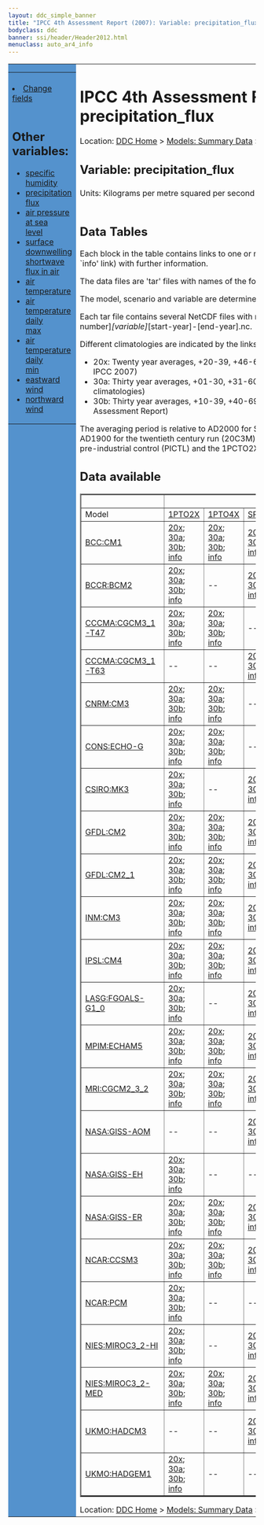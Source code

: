 ```yaml
---
layout: ddc_simple_banner
title: "IPCC 4th Assessment Report (2007): Variable: precipitation_flux"
bodyclass: ddc
banner: ssi/header/Header2012.html
menuclass: auto_ar4_info
---
```



<table width="100%" border="0" cellspacing="0" cellpadding="0" style="border-collapse: collapse;">
<tr style="margin:0;padding:0;border:0;">
<td style="margin:0;padding:0;border:0;height:1pt;width:150pt;background:#5492CD;" valign="top" >

<div id="lh-col2" class="auto_ar4_info">
<table class="menumain" bgcolor="#5492CD" cellspacing="0" width="100%" border="0">
<tr><td>

<br/>
<li><a href="var-precipitation_flux-change.html">Change fields</a></li><br/>

<h2> Other variables:</h2>
<ul>
<li><a href="var-specific_humidity.html">specific humidity</a></li>
<li><a href="var-precipitation_flux.html">precipitation flux</a></li>
<li><a href="var-air_pressure_at_sea_level.html">air pressure at sea<br/> level</a></li>
<li><a href="var-surface_downwelling_shortwave_flux_in_air.html">surface downwelling<br/> shortwave flux in air</a></li>
<li><a href="var-air_temperature.html">air temperature</a></li>
<li><a href="var-air_temperature_daily_max.html">air temperature daily<br/> max</a></li>
<li><a href="var-air_temperature_daily_min.html">air temperature daily<br/> min</a></li>
<li><a href="var-eastward_wind.html">eastward wind</a></li>
<li><a href="var-northward_wind.html">northward wind</a></li>
</ul>

</td></tr> 
<!--#include virtual="/ssi12/logos/badc.html" -->
</table>
</div>
</td>
<td><h1>IPCC 4th Assessment Report (2007): Variable: precipitation_flux</h1>

<!-- Breadcrumb1 -->
<div id="breadcrumb1" align="left">
Location: <a href="/index.html">DDC Home</a> > <a href="/sim/gcm_clim/">Models: Summary Data</a>
> <a href="/sim/gcm_clim/SRES_AR4/index.html">AR4 (2007): SRES scenarios</a>
</div>
<!-- End of Breadcrumb1 --><h2>Variable: precipitation_flux</h2>
Units: Kilograms per metre squared per second [kg m<sup>-2</sup> s<sup>-1</sup>]<br/>

<br/>
<h2> Data Tables</h2>

Each block in the table contains links to one or more data files and
to one information page (the `info' link) with further information.
<p/>

The data files are 'tar' files with names of the form
[model]_[scenario]_[variable]_[climatology].tar.
<p/>

The model, scenario and variable are determined by the position in
the table.
<p/>

Each tar file contains several NetCDF files with names of the form:
[model]_[scenario]_[ensemble number]_[variable]_[start-year]-[end-year].nc.
<p/>

Different climatologies are indicated by the links within each table entry.
<ul>
<li>20x: Twenty year averages, +20-39, +46-65, +80-99, +180-199 (as used in Chapt. 10 of IPCC 2007)</li>
<li>30a: Thirty year averages, +01-30, +31-60, +61-90 (as used in the observational climatologies)</li>
<li>30b: Thirty year averages, +10-39, +40-69, +70-99 (for compatibility with the 3rd Assessment Report)</li>
</ul>
The averaging period is relative to AD2000 for SRES scenarios A1B, A2 and B1,
relative to AD1900 for the twentieth century run (20C3M) and relative to the
start of the experiment for the pre-industrial control (PICTL) and the
1PCTO2X and 1PCTO4X runs.
<p/>

<h2>Data available</h2>

<table class="data-table"  border="2">
<tr><td></td>
<td colspan="8" align="center">Scenario</td>
</tr>
<tr><td>Model</td>
      <td><a href="scenario-1PTO2X.html">1PTO2X</a></td>
      <td><a href="scenario-1PTO4X.html">1PTO4X</a></td>
      <td><a href="scenario-SRB1.html">SRB1</a></td>
      <td><a href="scenario-20C3M.html">20C3M</a></td>
      <td><a href="scenario-COMMIT.html">COMMIT</a></td>
      <td><a href="scenario-PICTL.html">PICTL</a></td>
      <td><a href="scenario-SRA1B.html">SRA1B</a></td>
      <td><a href="scenario-SRA2.html">SRA2</a></td>
</tr>
<tr><td class="data-table-col1"><a href="model-BCC-CM1.html">BCC:CM1</a></td>
      <td class="data-table-item">
      <a href="/cgi-bin/downl/ar4_nc/pr/BCCM1_1PTO2X_pr_oc20x.tar">20x</a>;
      <a href="/cgi-bin/downl/ar4_nc/pr/BCCM1_1PTO2X_pr_oc30a.tar">30a</a>;
      <a href="/cgi-bin/downl/ar4_nc/pr/BCCM1_1PTO2X_pr_oc30b.tar">30b</a>;
      <a href="/ar4/info/BCC-CM1_1PTO2X_pr.html">info</a></td>
      <td class="data-table-item">
      <a href="/cgi-bin/downl/ar4_nc/pr/BCCM1_1PTO4X_pr_oc20x.tar">20x</a>;
      <a href="/cgi-bin/downl/ar4_nc/pr/BCCM1_1PTO4X_pr_oc30a.tar">30a</a>;
      <a href="/cgi-bin/downl/ar4_nc/pr/BCCM1_1PTO4X_pr_oc30b.tar">30b</a>;
      <a href="/ar4/info/BCC-CM1_1PTO4X_pr.html">info</a></td>
      <td class="data-table-item">
      <a href="/cgi-bin/downl/ar4_nc/pr/BCCM1_SRB1_pr_c20x.tar">20x</a>;
      <a href="/cgi-bin/downl/ar4_nc/pr/BCCM1_SRB1_pr_c30b.tar">30b</a>;
      <a href="/ar4/info/BCC-CM1_SRB1_pr.html">info</a></td>
      <td class="data-table-empty">--</td>
      <td class="data-table-empty">--</td>
      <td class="data-table-empty">--</td>
      <td class="data-table-empty">--</td>
      <td class="data-table-empty">--</td>
</tr>
<tr><td class="data-table-col1"><a href="model-BCCR-BCM2.html">BCCR:BCM2</a></td>
      <td class="data-table-item">
      <a href="/cgi-bin/downl/ar4_nc/pr/BCM2_1PTO2X_pr_oc20x.tar">20x</a>;
      <a href="/cgi-bin/downl/ar4_nc/pr/BCM2_1PTO2X_pr_oc30a.tar">30a</a>;
      <a href="/cgi-bin/downl/ar4_nc/pr/BCM2_1PTO2X_pr_oc30b.tar">30b</a>;
      <a href="/ar4/info/BCCR-BCM2_1PTO2X_pr.html">info</a></td>
      <td class="data-table-empty">--</td>
      <td class="data-table-item">
      <a href="/cgi-bin/downl/ar4_nc/pr/BCM2_SRB1_pr_c20x.tar">20x</a>;
      <a href="/cgi-bin/downl/ar4_nc/pr/BCM2_SRB1_pr_c30b.tar">30b</a>;
      <a href="/ar4/info/BCCR-BCM2_SRB1_pr.html">info</a></td>
      <td class="data-table-item">
      <a href="/cgi-bin/downl/ar4_nc/pr/BCM2_20C3M_pr_c30a.tar">30a</a>;
      <a href="/ar4/info/BCCR-BCM2_20C3M_pr.html">info</a></td>
      <td class="data-table-item">
      <a href="/cgi-bin/downl/ar4_nc/pr/BCM2_COMMIT_pr_c20x.tar">20x</a>;
      <a href="/cgi-bin/downl/ar4_nc/pr/BCM2_COMMIT_pr_c30b.tar">30b</a>;
      <a href="/ar4/info/BCCR-BCM2_COMMIT_pr.html">info</a></td>
      <td class="data-table-item">
      <a href="/cgi-bin/downl/ar4_nc/pr/BCM2_PICTL_pr_oc20x.tar">20x</a>;
      <a href="/cgi-bin/downl/ar4_nc/pr/BCM2_PICTL_pr_oc30a.tar">30a</a>;
      <a href="/cgi-bin/downl/ar4_nc/pr/BCM2_PICTL_pr_oc30b.tar">30b</a>;
      <a href="/ar4/info/BCCR-BCM2_PICTL_pr.html">info</a></td>
      <td class="data-table-item">
      <a href="/cgi-bin/downl/ar4_nc/pr/BCM2_SRA1B_pr_c20x.tar">20x</a>;
      <a href="/cgi-bin/downl/ar4_nc/pr/BCM2_SRA1B_pr_c30b.tar">30b</a>;
      <a href="/ar4/info/BCCR-BCM2_SRA1B_pr.html">info</a></td>
      <td class="data-table-empty">--</td>
</tr>
<tr><td class="data-table-col1"><a href="model-CCCMA-CGCM3_1-T47.html">CCCMA:CGCM3_1-T47</a></td>
      <td class="data-table-item">
      <a href="/cgi-bin/downl/ar4_nc/pr/CGMR_1PTO2X_pr_oc20x.tar">20x</a>;
      <a href="/cgi-bin/downl/ar4_nc/pr/CGMR_1PTO2X_pr_oc30a.tar">30a</a>;
      <a href="/cgi-bin/downl/ar4_nc/pr/CGMR_1PTO2X_pr_oc30b.tar">30b</a>;
      <a href="/ar4/info/CCCMA-CGCM3_1-T47_1PTO2X_pr.html">info</a></td>
      <td class="data-table-item">
      <a href="/cgi-bin/downl/ar4_nc/pr/CGMR_1PTO4X_pr_oc20x.tar">20x</a>;
      <a href="/cgi-bin/downl/ar4_nc/pr/CGMR_1PTO4X_pr_oc30a.tar">30a</a>;
      <a href="/cgi-bin/downl/ar4_nc/pr/CGMR_1PTO4X_pr_oc30b.tar">30b</a>;
      <a href="/ar4/info/CCCMA-CGCM3_1-T47_1PTO4X_pr.html">info</a></td>
      <td class="data-table-empty">--</td>
      <td class="data-table-item">
      <a href="/cgi-bin/downl/ar4_nc/pr/CGMR_20C3M_pr_c30a.tar">30a</a>;
      <a href="/ar4/info/CCCMA-CGCM3_1-T47_20C3M_pr.html">info</a></td>
      <td class="data-table-empty">--</td>
      <td class="data-table-item">
      <a href="/cgi-bin/downl/ar4_nc/pr/CGMR_PICTL_pr_oc20x.tar">20x</a>;
      <a href="/cgi-bin/downl/ar4_nc/pr/CGMR_PICTL_pr_oc30a.tar">30a</a>;
      <a href="/cgi-bin/downl/ar4_nc/pr/CGMR_PICTL_pr_oc30b.tar">30b</a>;
      <a href="/ar4/info/CCCMA-CGCM3_1-T47_PICTL_pr.html">info</a></td>
      <td class="data-table-item">
      <a href="/cgi-bin/downl/ar4_nc/pr/CGMR_SRA1B_pr_c20x.tar">20x</a>;
      <a href="/cgi-bin/downl/ar4_nc/pr/CGMR_SRA1B_pr_c30b.tar">30b</a>;
      <a href="/ar4/info/CCCMA-CGCM3_1-T47_SRA1B_pr.html">info</a></td>
      <td class="data-table-empty">--</td>
</tr>
<tr><td class="data-table-col1"><a href="model-CCCMA-CGCM3_1-T63.html">CCCMA:CGCM3_1-T63</a></td>
      <td class="data-table-empty">--</td>
      <td class="data-table-empty">--</td>
      <td class="data-table-item">
      <a href="/cgi-bin/downl/ar4_nc/pr/CGHR_SRB1_pr_c20x.tar">20x</a>;
      <a href="/cgi-bin/downl/ar4_nc/pr/CGHR_SRB1_pr_c30b.tar">30b</a>;
      <a href="/ar4/info/CCCMA-CGCM3_1-T63_SRB1_pr.html">info</a></td>
      <td class="data-table-item">
      <a href="/cgi-bin/downl/ar4_nc/pr/CGHR_20C3M_pr_c30a.tar">30a</a>;
      <a href="/ar4/info/CCCMA-CGCM3_1-T63_20C3M_pr.html">info</a></td>
      <td class="data-table-empty">--</td>
      <td class="data-table-empty">--</td>
      <td class="data-table-item">
      <a href="/cgi-bin/downl/ar4_nc/pr/CGHR_SRA1B_pr_c20x.tar">20x</a>;
      <a href="/cgi-bin/downl/ar4_nc/pr/CGHR_SRA1B_pr_c30b.tar">30b</a>;
      <a href="/ar4/info/CCCMA-CGCM3_1-T63_SRA1B_pr.html">info</a></td>
      <td class="data-table-empty">--</td>
</tr>
<tr><td class="data-table-col1"><a href="model-CNRM-CM3.html">CNRM:CM3</a></td>
      <td class="data-table-item">
      <a href="/cgi-bin/downl/ar4_nc/pr/CNCM3_1PTO2X_pr_oc20x.tar">20x</a>;
      <a href="/cgi-bin/downl/ar4_nc/pr/CNCM3_1PTO2X_pr_oc30a.tar">30a</a>;
      <a href="/cgi-bin/downl/ar4_nc/pr/CNCM3_1PTO2X_pr_oc30b.tar">30b</a>;
      <a href="/ar4/info/CNRM-CM3_1PTO2X_pr.html">info</a></td>
      <td class="data-table-item">
      <a href="/cgi-bin/downl/ar4_nc/pr/CNCM3_1PTO4X_pr_oc20x.tar">20x</a>;
      <a href="/cgi-bin/downl/ar4_nc/pr/CNCM3_1PTO4X_pr_oc30a.tar">30a</a>;
      <a href="/cgi-bin/downl/ar4_nc/pr/CNCM3_1PTO4X_pr_oc30b.tar">30b</a>;
      <a href="/ar4/info/CNRM-CM3_1PTO4X_pr.html">info</a></td>
      <td class="data-table-empty">--</td>
      <td class="data-table-item">
      <a href="/cgi-bin/downl/ar4_nc/pr/CNCM3_20C3M_pr_c30a.tar">30a</a>;
      <a href="/ar4/info/CNRM-CM3_20C3M_pr.html">info</a></td>
      <td class="data-table-item">
      <a href="/cgi-bin/downl/ar4_nc/pr/CNCM3_COMMIT_pr_c20x.tar">20x</a>;
      <a href="/cgi-bin/downl/ar4_nc/pr/CNCM3_COMMIT_pr_c30b.tar">30b</a>;
      <a href="/ar4/info/CNRM-CM3_COMMIT_pr.html">info</a></td>
      <td class="data-table-item">
      <a href="/cgi-bin/downl/ar4_nc/pr/CNCM3_PICTL_pr_oc20x.tar">20x</a>;
      <a href="/cgi-bin/downl/ar4_nc/pr/CNCM3_PICTL_pr_oc30a.tar">30a</a>;
      <a href="/cgi-bin/downl/ar4_nc/pr/CNCM3_PICTL_pr_oc30b.tar">30b</a>;
      <a href="/ar4/info/CNRM-CM3_PICTL_pr.html">info</a></td>
      <td class="data-table-item">
      <a href="/cgi-bin/downl/ar4_nc/pr/CNCM3_SRA1B_pr_c20x.tar">20x</a>;
      <a href="/cgi-bin/downl/ar4_nc/pr/CNCM3_SRA1B_pr_c30b.tar">30b</a>;
      <a href="/ar4/info/CNRM-CM3_SRA1B_pr.html">info</a></td>
      <td class="data-table-item">
      <a href="/cgi-bin/downl/ar4_nc/pr/CNCM3_SRA2_pr_c20x.tar">20x</a>;
      <a href="/cgi-bin/downl/ar4_nc/pr/CNCM3_SRA2_pr_c30b.tar">30b</a>;
      <a href="/ar4/info/CNRM-CM3_SRA2_pr.html">info</a></td>
</tr>
<tr><td class="data-table-col1"><a href="model-CONS-ECHO-G.html">CONS:ECHO-G</a></td>
      <td class="data-table-item">
      <a href="/cgi-bin/downl/ar4_nc/pr/ECHOG_1PTO2X_pr_oc20x.tar">20x</a>;
      <a href="/cgi-bin/downl/ar4_nc/pr/ECHOG_1PTO2X_pr_oc30a.tar">30a</a>;
      <a href="/cgi-bin/downl/ar4_nc/pr/ECHOG_1PTO2X_pr_oc30b.tar">30b</a>;
      <a href="/ar4/info/CONS-ECHO-G_1PTO2X_pr.html">info</a></td>
      <td class="data-table-item">
      <a href="/cgi-bin/downl/ar4_nc/pr/ECHOG_1PTO4X_pr_oc20x.tar">20x</a>;
      <a href="/cgi-bin/downl/ar4_nc/pr/ECHOG_1PTO4X_pr_oc30a.tar">30a</a>;
      <a href="/cgi-bin/downl/ar4_nc/pr/ECHOG_1PTO4X_pr_oc30b.tar">30b</a>;
      <a href="/ar4/info/CONS-ECHO-G_1PTO4X_pr.html">info</a></td>
      <td class="data-table-empty">--</td>
      <td class="data-table-item">
      <a href="/cgi-bin/downl/ar4_nc/pr/ECHOG_20C3M_pr_c30a.tar">30a</a>;
      <a href="/ar4/info/CONS-ECHO-G_20C3M_pr.html">info</a></td>
      <td class="data-table-item">
      <a href="/cgi-bin/downl/ar4_nc/pr/ECHOG_COMMIT_pr_c20x.tar">20x</a>;
      <a href="/cgi-bin/downl/ar4_nc/pr/ECHOG_COMMIT_pr_c30b.tar">30b</a>;
      <a href="/ar4/info/CONS-ECHO-G_COMMIT_pr.html">info</a></td>
      <td class="data-table-item">
      <a href="/cgi-bin/downl/ar4_nc/pr/ECHOG_PICTL_pr_oc20x.tar">20x</a>;
      <a href="/cgi-bin/downl/ar4_nc/pr/ECHOG_PICTL_pr_oc30a.tar">30a</a>;
      <a href="/cgi-bin/downl/ar4_nc/pr/ECHOG_PICTL_pr_oc30b.tar">30b</a>;
      <a href="/ar4/info/CONS-ECHO-G_PICTL_pr.html">info</a></td>
      <td class="data-table-item">
      <a href="/cgi-bin/downl/ar4_nc/pr/ECHOG_SRA1B_pr_c20x.tar">20x</a>;
      <a href="/cgi-bin/downl/ar4_nc/pr/ECHOG_SRA1B_pr_c30b.tar">30b</a>;
      <a href="/ar4/info/CONS-ECHO-G_SRA1B_pr.html">info</a></td>
      <td class="data-table-item">
      <a href="/cgi-bin/downl/ar4_nc/pr/ECHOG_SRA2_pr_c20x.tar">20x</a>;
      <a href="/cgi-bin/downl/ar4_nc/pr/ECHOG_SRA2_pr_c30b.tar">30b</a>;
      <a href="/ar4/info/CONS-ECHO-G_SRA2_pr.html">info</a></td>
</tr>
<tr><td class="data-table-col1"><a href="model-CSIRO-MK3.html">CSIRO:MK3</a></td>
      <td class="data-table-item">
      <a href="/cgi-bin/downl/ar4_nc/pr/CSMK3_1PTO2X_pr_oc20x.tar">20x</a>;
      <a href="/cgi-bin/downl/ar4_nc/pr/CSMK3_1PTO2X_pr_oc30a.tar">30a</a>;
      <a href="/cgi-bin/downl/ar4_nc/pr/CSMK3_1PTO2X_pr_oc30b.tar">30b</a>;
      <a href="/ar4/info/CSIRO-MK3_1PTO2X_pr.html">info</a></td>
      <td class="data-table-empty">--</td>
      <td class="data-table-item">
      <a href="/cgi-bin/downl/ar4_nc/pr/CSMK3_SRB1_pr_c20x.tar">20x</a>;
      <a href="/cgi-bin/downl/ar4_nc/pr/CSMK3_SRB1_pr_c30b.tar">30b</a>;
      <a href="/ar4/info/CSIRO-MK3_SRB1_pr.html">info</a></td>
      <td class="data-table-item">
      <a href="/cgi-bin/downl/ar4_nc/pr/CSMK3_20C3M_pr_c30a.tar">30a</a>;
      <a href="/ar4/info/CSIRO-MK3_20C3M_pr.html">info</a></td>
      <td class="data-table-item">
      <a href="/cgi-bin/downl/ar4_nc/pr/CSMK3_COMMIT_pr_c20x.tar">20x</a>;
      <a href="/cgi-bin/downl/ar4_nc/pr/CSMK3_COMMIT_pr_c30b.tar">30b</a>;
      <a href="/ar4/info/CSIRO-MK3_COMMIT_pr.html">info</a></td>
      <td class="data-table-item">
      <a href="/cgi-bin/downl/ar4_nc/pr/CSMK3_PICTL_pr_oc20x.tar">20x</a>;
      <a href="/cgi-bin/downl/ar4_nc/pr/CSMK3_PICTL_pr_oc30a.tar">30a</a>;
      <a href="/cgi-bin/downl/ar4_nc/pr/CSMK3_PICTL_pr_oc30b.tar">30b</a>;
      <a href="/ar4/info/CSIRO-MK3_PICTL_pr.html">info</a></td>
      <td class="data-table-item">
      <a href="/cgi-bin/downl/ar4_nc/pr/CSMK3_SRA1B_pr_c20x.tar">20x</a>;
      <a href="/cgi-bin/downl/ar4_nc/pr/CSMK3_SRA1B_pr_c30b.tar">30b</a>;
      <a href="/ar4/info/CSIRO-MK3_SRA1B_pr.html">info</a></td>
      <td class="data-table-item">
      <a href="/cgi-bin/downl/ar4_nc/pr/CSMK3_SRA2_pr_c20x.tar">20x</a>;
      <a href="/cgi-bin/downl/ar4_nc/pr/CSMK3_SRA2_pr_c30b.tar">30b</a>;
      <a href="/ar4/info/CSIRO-MK3_SRA2_pr.html">info</a></td>
</tr>
<tr><td class="data-table-col1"><a href="model-GFDL-CM2.html">GFDL:CM2</a></td>
      <td class="data-table-item">
      <a href="/cgi-bin/downl/ar4_nc/pr/GFCM20_1PTO2X_pr_oc20x.tar">20x</a>;
      <a href="/cgi-bin/downl/ar4_nc/pr/GFCM20_1PTO2X_pr_oc30a.tar">30a</a>;
      <a href="/cgi-bin/downl/ar4_nc/pr/GFCM20_1PTO2X_pr_oc30b.tar">30b</a>;
      <a href="/ar4/info/GFDL-CM2_1PTO2X_pr.html">info</a></td>
      <td class="data-table-item">
      <a href="/cgi-bin/downl/ar4_nc/pr/GFCM20_1PTO4X_pr_oc20x.tar">20x</a>;
      <a href="/cgi-bin/downl/ar4_nc/pr/GFCM20_1PTO4X_pr_oc30a.tar">30a</a>;
      <a href="/cgi-bin/downl/ar4_nc/pr/GFCM20_1PTO4X_pr_oc30b.tar">30b</a>;
      <a href="/ar4/info/GFDL-CM2_1PTO4X_pr.html">info</a></td>
      <td class="data-table-item">
      <a href="/cgi-bin/downl/ar4_nc/pr/GFCM20_SRB1_pr_c20x.tar">20x</a>;
      <a href="/cgi-bin/downl/ar4_nc/pr/GFCM20_SRB1_pr_c30b.tar">30b</a>;
      <a href="/ar4/info/GFDL-CM2_SRB1_pr.html">info</a></td>
      <td class="data-table-item">
      <a href="/cgi-bin/downl/ar4_nc/pr/GFCM20_20C3M_pr_c30a.tar">30a</a>;
      <a href="/ar4/info/GFDL-CM2_20C3M_pr.html">info</a></td>
      <td class="data-table-item">
      <a href="/cgi-bin/downl/ar4_nc/pr/GFCM20_COMMIT_pr_c20x.tar">20x</a>;
      <a href="/cgi-bin/downl/ar4_nc/pr/GFCM20_COMMIT_pr_c30b.tar">30b</a>;
      <a href="/ar4/info/GFDL-CM2_COMMIT_pr.html">info</a></td>
      <td class="data-table-item">
      <a href="/cgi-bin/downl/ar4_nc/pr/GFCM20_PICTL_pr_oc20x.tar">20x</a>;
      <a href="/cgi-bin/downl/ar4_nc/pr/GFCM20_PICTL_pr_oc30a.tar">30a</a>;
      <a href="/cgi-bin/downl/ar4_nc/pr/GFCM20_PICTL_pr_oc30b.tar">30b</a>;
      <a href="/ar4/info/GFDL-CM2_PICTL_pr.html">info</a></td>
      <td class="data-table-item">
      <a href="/cgi-bin/downl/ar4_nc/pr/GFCM20_SRA1B_pr_c20x.tar">20x</a>;
      <a href="/cgi-bin/downl/ar4_nc/pr/GFCM20_SRA1B_pr_c30b.tar">30b</a>;
      <a href="/ar4/info/GFDL-CM2_SRA1B_pr.html">info</a></td>
      <td class="data-table-item">
      <a href="/cgi-bin/downl/ar4_nc/pr/GFCM20_SRA2_pr_c20x.tar">20x</a>;
      <a href="/cgi-bin/downl/ar4_nc/pr/GFCM20_SRA2_pr_c30b.tar">30b</a>;
      <a href="/ar4/info/GFDL-CM2_SRA2_pr.html">info</a></td>
</tr>
<tr><td class="data-table-col1"><a href="model-GFDL-CM2_1.html">GFDL:CM2_1</a></td>
      <td class="data-table-item">
      <a href="/cgi-bin/downl/ar4_nc/pr/GFCM21_1PTO2X_pr_oc20x.tar">20x</a>;
      <a href="/cgi-bin/downl/ar4_nc/pr/GFCM21_1PTO2X_pr_oc30a.tar">30a</a>;
      <a href="/cgi-bin/downl/ar4_nc/pr/GFCM21_1PTO2X_pr_oc30b.tar">30b</a>;
      <a href="/ar4/info/GFDL-CM2_1_1PTO2X_pr.html">info</a></td>
      <td class="data-table-item">
      <a href="/cgi-bin/downl/ar4_nc/pr/GFCM21_1PTO4X_pr_oc20x.tar">20x</a>;
      <a href="/cgi-bin/downl/ar4_nc/pr/GFCM21_1PTO4X_pr_oc30a.tar">30a</a>;
      <a href="/cgi-bin/downl/ar4_nc/pr/GFCM21_1PTO4X_pr_oc30b.tar">30b</a>;
      <a href="/ar4/info/GFDL-CM2_1_1PTO4X_pr.html">info</a></td>
      <td class="data-table-item">
      <a href="/cgi-bin/downl/ar4_nc/pr/GFCM21_SRB1_pr_c20x.tar">20x</a>;
      <a href="/cgi-bin/downl/ar4_nc/pr/GFCM21_SRB1_pr_c30b.tar">30b</a>;
      <a href="/ar4/info/GFDL-CM2_1_SRB1_pr.html">info</a></td>
      <td class="data-table-item">
      <a href="/cgi-bin/downl/ar4_nc/pr/GFCM21_20C3M_pr_c30a.tar">30a</a>;
      <a href="/ar4/info/GFDL-CM2_1_20C3M_pr.html">info</a></td>
      <td class="data-table-item">
      <a href="/cgi-bin/downl/ar4_nc/pr/GFCM21_COMMIT_pr_c20x.tar">20x</a>;
      <a href="/cgi-bin/downl/ar4_nc/pr/GFCM21_COMMIT_pr_c30b.tar">30b</a>;
      <a href="/ar4/info/GFDL-CM2_1_COMMIT_pr.html">info</a></td>
      <td class="data-table-item">
      <a href="/cgi-bin/downl/ar4_nc/pr/GFCM21_PICTL_pr_oc20x.tar">20x</a>;
      <a href="/cgi-bin/downl/ar4_nc/pr/GFCM21_PICTL_pr_oc30a.tar">30a</a>;
      <a href="/cgi-bin/downl/ar4_nc/pr/GFCM21_PICTL_pr_oc30b.tar">30b</a>;
      <a href="/ar4/info/GFDL-CM2_1_PICTL_pr.html">info</a></td>
      <td class="data-table-item">
      <a href="/cgi-bin/downl/ar4_nc/pr/GFCM21_SRA1B_pr_c20x.tar">20x</a>;
      <a href="/cgi-bin/downl/ar4_nc/pr/GFCM21_SRA1B_pr_c30b.tar">30b</a>;
      <a href="/ar4/info/GFDL-CM2_1_SRA1B_pr.html">info</a></td>
      <td class="data-table-item">
      <a href="/cgi-bin/downl/ar4_nc/pr/GFCM21_SRA2_pr_c20x.tar">20x</a>;
      <a href="/cgi-bin/downl/ar4_nc/pr/GFCM21_SRA2_pr_c30b.tar">30b</a>;
      <a href="/ar4/info/GFDL-CM2_1_SRA2_pr.html">info</a></td>
</tr>
<tr><td class="data-table-col1"><a href="model-INM-CM3.html">INM:CM3</a></td>
      <td class="data-table-item">
      <a href="/cgi-bin/downl/ar4_nc/pr/INCM3_1PTO2X_pr_oc20x.tar">20x</a>;
      <a href="/cgi-bin/downl/ar4_nc/pr/INCM3_1PTO2X_pr_oc30a.tar">30a</a>;
      <a href="/cgi-bin/downl/ar4_nc/pr/INCM3_1PTO2X_pr_oc30b.tar">30b</a>;
      <a href="/ar4/info/INM-CM3_1PTO2X_pr.html">info</a></td>
      <td class="data-table-item">
      <a href="/cgi-bin/downl/ar4_nc/pr/INCM3_1PTO4X_pr_oc20x.tar">20x</a>;
      <a href="/cgi-bin/downl/ar4_nc/pr/INCM3_1PTO4X_pr_oc30a.tar">30a</a>;
      <a href="/cgi-bin/downl/ar4_nc/pr/INCM3_1PTO4X_pr_oc30b.tar">30b</a>;
      <a href="/ar4/info/INM-CM3_1PTO4X_pr.html">info</a></td>
      <td class="data-table-item">
      <a href="/cgi-bin/downl/ar4_nc/pr/INCM3_SRB1_pr_c20x.tar">20x</a>;
      <a href="/cgi-bin/downl/ar4_nc/pr/INCM3_SRB1_pr_c30b.tar">30b</a>;
      <a href="/ar4/info/INM-CM3_SRB1_pr.html">info</a></td>
      <td class="data-table-item">
      <a href="/cgi-bin/downl/ar4_nc/pr/INCM3_20C3M_pr_c30a.tar">30a</a>;
      <a href="/ar4/info/INM-CM3_20C3M_pr.html">info</a></td>
      <td class="data-table-item">
      <a href="/cgi-bin/downl/ar4_nc/pr/INCM3_COMMIT_pr_c20x.tar">20x</a>;
      <a href="/cgi-bin/downl/ar4_nc/pr/INCM3_COMMIT_pr_c30b.tar">30b</a>;
      <a href="/ar4/info/INM-CM3_COMMIT_pr.html">info</a></td>
      <td class="data-table-item">
      <a href="/cgi-bin/downl/ar4_nc/pr/INCM3_PICTL_pr_oc20x.tar">20x</a>;
      <a href="/cgi-bin/downl/ar4_nc/pr/INCM3_PICTL_pr_oc30a.tar">30a</a>;
      <a href="/cgi-bin/downl/ar4_nc/pr/INCM3_PICTL_pr_oc30b.tar">30b</a>;
      <a href="/ar4/info/INM-CM3_PICTL_pr.html">info</a></td>
      <td class="data-table-item">
      <a href="/cgi-bin/downl/ar4_nc/pr/INCM3_SRA1B_pr_c20x.tar">20x</a>;
      <a href="/cgi-bin/downl/ar4_nc/pr/INCM3_SRA1B_pr_c30b.tar">30b</a>;
      <a href="/ar4/info/INM-CM3_SRA1B_pr.html">info</a></td>
      <td class="data-table-item">
      <a href="/cgi-bin/downl/ar4_nc/pr/INCM3_SRA2_pr_c20x.tar">20x</a>;
      <a href="/cgi-bin/downl/ar4_nc/pr/INCM3_SRA2_pr_c30b.tar">30b</a>;
      <a href="/ar4/info/INM-CM3_SRA2_pr.html">info</a></td>
</tr>
<tr><td class="data-table-col1"><a href="model-IPSL-CM4.html">IPSL:CM4</a></td>
      <td class="data-table-item">
      <a href="/cgi-bin/downl/ar4_nc/pr/IPCM4_1PTO2X_pr_oc20x.tar">20x</a>;
      <a href="/cgi-bin/downl/ar4_nc/pr/IPCM4_1PTO2X_pr_oc30a.tar">30a</a>;
      <a href="/cgi-bin/downl/ar4_nc/pr/IPCM4_1PTO2X_pr_oc30b.tar">30b</a>;
      <a href="/ar4/info/IPSL-CM4_1PTO2X_pr.html">info</a></td>
      <td class="data-table-item">
      <a href="/cgi-bin/downl/ar4_nc/pr/IPCM4_1PTO4X_pr_oc20x.tar">20x</a>;
      <a href="/cgi-bin/downl/ar4_nc/pr/IPCM4_1PTO4X_pr_oc30a.tar">30a</a>;
      <a href="/cgi-bin/downl/ar4_nc/pr/IPCM4_1PTO4X_pr_oc30b.tar">30b</a>;
      <a href="/ar4/info/IPSL-CM4_1PTO4X_pr.html">info</a></td>
      <td class="data-table-item">
      <a href="/cgi-bin/downl/ar4_nc/pr/IPCM4_SRB1_pr_c20x.tar">20x</a>;
      <a href="/cgi-bin/downl/ar4_nc/pr/IPCM4_SRB1_pr_c30b.tar">30b</a>;
      <a href="/ar4/info/IPSL-CM4_SRB1_pr.html">info</a></td>
      <td class="data-table-item">
      <a href="/cgi-bin/downl/ar4_nc/pr/IPCM4_20C3M_pr_c30a.tar">30a</a>;
      <a href="/ar4/info/IPSL-CM4_20C3M_pr.html">info</a></td>
      <td class="data-table-item">
      <a href="/cgi-bin/downl/ar4_nc/pr/IPCM4_COMMIT_pr_c20x.tar">20x</a>;
      <a href="/cgi-bin/downl/ar4_nc/pr/IPCM4_COMMIT_pr_c30b.tar">30b</a>;
      <a href="/ar4/info/IPSL-CM4_COMMIT_pr.html">info</a></td>
      <td class="data-table-item">
      <a href="/cgi-bin/downl/ar4_nc/pr/IPCM4_PICTL_pr_oc20x.tar">20x</a>;
      <a href="/cgi-bin/downl/ar4_nc/pr/IPCM4_PICTL_pr_oc30a.tar">30a</a>;
      <a href="/cgi-bin/downl/ar4_nc/pr/IPCM4_PICTL_pr_oc30b.tar">30b</a>;
      <a href="/ar4/info/IPSL-CM4_PICTL_pr.html">info</a></td>
      <td class="data-table-item">
      <a href="/cgi-bin/downl/ar4_nc/pr/IPCM4_SRA1B_pr_c20x.tar">20x</a>;
      <a href="/cgi-bin/downl/ar4_nc/pr/IPCM4_SRA1B_pr_c30b.tar">30b</a>;
      <a href="/ar4/info/IPSL-CM4_SRA1B_pr.html">info</a></td>
      <td class="data-table-item">
      <a href="/cgi-bin/downl/ar4_nc/pr/IPCM4_SRA2_pr_c20x.tar">20x</a>;
      <a href="/cgi-bin/downl/ar4_nc/pr/IPCM4_SRA2_pr_c30b.tar">30b</a>;
      <a href="/ar4/info/IPSL-CM4_SRA2_pr.html">info</a></td>
</tr>
<tr><td class="data-table-col1"><a href="model-LASG-FGOALS-G1_0.html">LASG:FGOALS-G1_0</a></td>
      <td class="data-table-item">
      <a href="/cgi-bin/downl/ar4_nc/pr/FGOALS_1PTO2X_pr_oc20x.tar">20x</a>;
      <a href="/cgi-bin/downl/ar4_nc/pr/FGOALS_1PTO2X_pr_oc30a.tar">30a</a>;
      <a href="/cgi-bin/downl/ar4_nc/pr/FGOALS_1PTO2X_pr_oc30b.tar">30b</a>;
      <a href="/ar4/info/LASG-FGOALS-G1_0_1PTO2X_pr.html">info</a></td>
      <td class="data-table-empty">--</td>
      <td class="data-table-item">
      <a href="/cgi-bin/downl/ar4_nc/pr/FGOALS_SRB1_pr_c20x.tar">20x</a>;
      <a href="/cgi-bin/downl/ar4_nc/pr/FGOALS_SRB1_pr_c30b.tar">30b</a>;
      <a href="/ar4/info/LASG-FGOALS-G1_0_SRB1_pr.html">info</a></td>
      <td class="data-table-item">
      <a href="/cgi-bin/downl/ar4_nc/pr/FGOALS_20C3M_pr_c30a.tar">30a</a>;
      <a href="/ar4/info/LASG-FGOALS-G1_0_20C3M_pr.html">info</a></td>
      <td class="data-table-item">
      <a href="/cgi-bin/downl/ar4_nc/pr/FGOALS_COMMIT_pr_c20x.tar">20x</a>;
      <a href="/cgi-bin/downl/ar4_nc/pr/FGOALS_COMMIT_pr_c30b.tar">30b</a>;
      <a href="/ar4/info/LASG-FGOALS-G1_0_COMMIT_pr.html">info</a></td>
      <td class="data-table-item">
      <a href="/cgi-bin/downl/ar4_nc/pr/FGOALS_PICTL_pr_oc20x.tar">20x</a>;
      <a href="/cgi-bin/downl/ar4_nc/pr/FGOALS_PICTL_pr_oc30a.tar">30a</a>;
      <a href="/cgi-bin/downl/ar4_nc/pr/FGOALS_PICTL_pr_oc30b.tar">30b</a>;
      <a href="/ar4/info/LASG-FGOALS-G1_0_PICTL_pr.html">info</a></td>
      <td class="data-table-item">
      <a href="/cgi-bin/downl/ar4_nc/pr/FGOALS_SRA1B_pr_c20x.tar">20x</a>;
      <a href="/cgi-bin/downl/ar4_nc/pr/FGOALS_SRA1B_pr_c30b.tar">30b</a>;
      <a href="/ar4/info/LASG-FGOALS-G1_0_SRA1B_pr.html">info</a></td>
      <td class="data-table-empty">--</td>
</tr>
<tr><td class="data-table-col1"><a href="model-MPIM-ECHAM5.html">MPIM:ECHAM5</a></td>
      <td class="data-table-item">
      <a href="/cgi-bin/downl/ar4_nc/pr/MPEH5_1PTO2X_pr_oc20x.tar">20x</a>;
      <a href="/cgi-bin/downl/ar4_nc/pr/MPEH5_1PTO2X_pr_oc30a.tar">30a</a>;
      <a href="/cgi-bin/downl/ar4_nc/pr/MPEH5_1PTO2X_pr_oc30b.tar">30b</a>;
      <a href="/ar4/info/MPIM-ECHAM5_1PTO2X_pr.html">info</a></td>
      <td class="data-table-item">
      <a href="/cgi-bin/downl/ar4_nc/pr/MPEH5_1PTO4X_pr_oc20x.tar">20x</a>;
      <a href="/cgi-bin/downl/ar4_nc/pr/MPEH5_1PTO4X_pr_oc30a.tar">30a</a>;
      <a href="/cgi-bin/downl/ar4_nc/pr/MPEH5_1PTO4X_pr_oc30b.tar">30b</a>;
      <a href="/ar4/info/MPIM-ECHAM5_1PTO4X_pr.html">info</a></td>
      <td class="data-table-item">
      <a href="/cgi-bin/downl/ar4_nc/pr/MPEH5_SRB1_pr_c20x.tar">20x</a>;
      <a href="/cgi-bin/downl/ar4_nc/pr/MPEH5_SRB1_pr_c30b.tar">30b</a>;
      <a href="/ar4/info/MPIM-ECHAM5_SRB1_pr.html">info</a></td>
      <td class="data-table-item">
      <a href="/cgi-bin/downl/ar4_nc/pr/MPEH5_20C3M_pr_c30a.tar">30a</a>;
      <a href="/ar4/info/MPIM-ECHAM5_20C3M_pr.html">info</a></td>
      <td class="data-table-item">
      <a href="/cgi-bin/downl/ar4_nc/pr/MPEH5_COMMIT_pr_c20x.tar">20x</a>;
      <a href="/cgi-bin/downl/ar4_nc/pr/MPEH5_COMMIT_pr_c30b.tar">30b</a>;
      <a href="/ar4/info/MPIM-ECHAM5_COMMIT_pr.html">info</a></td>
      <td class="data-table-item">
      <a href="/cgi-bin/downl/ar4_nc/pr/MPEH5_PICTL_pr_oc20x.tar">20x</a>;
      <a href="/cgi-bin/downl/ar4_nc/pr/MPEH5_PICTL_pr_oc30a.tar">30a</a>;
      <a href="/cgi-bin/downl/ar4_nc/pr/MPEH5_PICTL_pr_oc30b.tar">30b</a>;
      <a href="/ar4/info/MPIM-ECHAM5_PICTL_pr.html">info</a></td>
      <td class="data-table-item">
      <a href="/cgi-bin/downl/ar4_nc/pr/MPEH5_SRA1B_pr_c20x.tar">20x</a>;
      <a href="/cgi-bin/downl/ar4_nc/pr/MPEH5_SRA1B_pr_c30b.tar">30b</a>;
      <a href="/ar4/info/MPIM-ECHAM5_SRA1B_pr.html">info</a></td>
      <td class="data-table-item">
      <a href="/cgi-bin/downl/ar4_nc/pr/MPEH5_SRA2_pr_c20x.tar">20x</a>;
      <a href="/cgi-bin/downl/ar4_nc/pr/MPEH5_SRA2_pr_c30b.tar">30b</a>;
      <a href="/ar4/info/MPIM-ECHAM5_SRA2_pr.html">info</a></td>
</tr>
<tr><td class="data-table-col1"><a href="model-MRI-CGCM2_3_2.html">MRI:CGCM2_3_2</a></td>
      <td class="data-table-item">
      <a href="/cgi-bin/downl/ar4_nc/pr/MRCGCM_1PTO2X_pr_oc20x.tar">20x</a>;
      <a href="/cgi-bin/downl/ar4_nc/pr/MRCGCM_1PTO2X_pr_oc30a.tar">30a</a>;
      <a href="/cgi-bin/downl/ar4_nc/pr/MRCGCM_1PTO2X_pr_oc30b.tar">30b</a>;
      <a href="/ar4/info/MRI-CGCM2_3_2_1PTO2X_pr.html">info</a></td>
      <td class="data-table-item">
      <a href="/cgi-bin/downl/ar4_nc/pr/MRCGCM_1PTO4X_pr_oc20x.tar">20x</a>;
      <a href="/cgi-bin/downl/ar4_nc/pr/MRCGCM_1PTO4X_pr_oc30a.tar">30a</a>;
      <a href="/cgi-bin/downl/ar4_nc/pr/MRCGCM_1PTO4X_pr_oc30b.tar">30b</a>;
      <a href="/ar4/info/MRI-CGCM2_3_2_1PTO4X_pr.html">info</a></td>
      <td class="data-table-item">
      <a href="/cgi-bin/downl/ar4_nc/pr/MRCGCM_SRB1_pr_c20x.tar">20x</a>;
      <a href="/cgi-bin/downl/ar4_nc/pr/MRCGCM_SRB1_pr_c30b.tar">30b</a>;
      <a href="/ar4/info/MRI-CGCM2_3_2_SRB1_pr.html">info</a></td>
      <td class="data-table-item">
      <a href="/cgi-bin/downl/ar4_nc/pr/MRCGCM_20C3M_pr_c30a.tar">30a</a>;
      <a href="/ar4/info/MRI-CGCM2_3_2_20C3M_pr.html">info</a></td>
      <td class="data-table-item">
      <a href="/cgi-bin/downl/ar4_nc/pr/MRCGCM_COMMIT_pr_c20x.tar">20x</a>;
      <a href="/cgi-bin/downl/ar4_nc/pr/MRCGCM_COMMIT_pr_c30b.tar">30b</a>;
      <a href="/ar4/info/MRI-CGCM2_3_2_COMMIT_pr.html">info</a></td>
      <td class="data-table-item">
      <a href="/cgi-bin/downl/ar4_nc/pr/MRCGCM_PICTL_pr_oc20x.tar">20x</a>;
      <a href="/cgi-bin/downl/ar4_nc/pr/MRCGCM_PICTL_pr_oc30a.tar">30a</a>;
      <a href="/cgi-bin/downl/ar4_nc/pr/MRCGCM_PICTL_pr_oc30b.tar">30b</a>;
      <a href="/ar4/info/MRI-CGCM2_3_2_PICTL_pr.html">info</a></td>
      <td class="data-table-item">
      <a href="/cgi-bin/downl/ar4_nc/pr/MRCGCM_SRA1B_pr_c20x.tar">20x</a>;
      <a href="/cgi-bin/downl/ar4_nc/pr/MRCGCM_SRA1B_pr_c30b.tar">30b</a>;
      <a href="/ar4/info/MRI-CGCM2_3_2_SRA1B_pr.html">info</a></td>
      <td class="data-table-item">
      <a href="/cgi-bin/downl/ar4_nc/pr/MRCGCM_SRA2_pr_c20x.tar">20x</a>;
      <a href="/cgi-bin/downl/ar4_nc/pr/MRCGCM_SRA2_pr_c30b.tar">30b</a>;
      <a href="/ar4/info/MRI-CGCM2_3_2_SRA2_pr.html">info</a></td>
</tr>
<tr><td class="data-table-col1"><a href="model-NASA-GISS-AOM.html">NASA:GISS-AOM</a></td>
      <td class="data-table-empty">--</td>
      <td class="data-table-empty">--</td>
      <td class="data-table-item">
      <a href="/cgi-bin/downl/ar4_nc/pr/GIAOM_SRB1_pr_c20x.tar">20x</a>;
      <a href="/cgi-bin/downl/ar4_nc/pr/GIAOM_SRB1_pr_c30b.tar">30b</a>;
      <a href="/ar4/info/NASA-GISS-AOM_SRB1_pr.html">info</a></td>
      <td class="data-table-item">
      <a href="/cgi-bin/downl/ar4_nc/pr/GIAOM_20C3M_pr_c30a.tar">30a</a>;
      <a href="/ar4/info/NASA-GISS-AOM_20C3M_pr.html">info</a></td>
      <td class="data-table-empty">--</td>
      <td class="data-table-item">
      <a href="/cgi-bin/downl/ar4_nc/pr/GIAOM_PICTL_pr_oc20x.tar">20x</a>;
      <a href="/cgi-bin/downl/ar4_nc/pr/GIAOM_PICTL_pr_oc30a.tar">30a</a>;
      <a href="/cgi-bin/downl/ar4_nc/pr/GIAOM_PICTL_pr_oc30b.tar">30b</a>;
      <a href="/ar4/info/NASA-GISS-AOM_PICTL_pr.html">info</a></td>
      <td class="data-table-item">
      <a href="/cgi-bin/downl/ar4_nc/pr/GIAOM_SRA1B_pr_c20x.tar">20x</a>;
      <a href="/cgi-bin/downl/ar4_nc/pr/GIAOM_SRA1B_pr_c30b.tar">30b</a>;
      <a href="/ar4/info/NASA-GISS-AOM_SRA1B_pr.html">info</a></td>
      <td class="data-table-empty">--</td>
</tr>
<tr><td class="data-table-col1"><a href="model-NASA-GISS-EH.html">NASA:GISS-EH</a></td>
      <td class="data-table-item">
      <a href="/cgi-bin/downl/ar4_nc/pr/GIEH_1PTO2X_pr_oc20x.tar">20x</a>;
      <a href="/cgi-bin/downl/ar4_nc/pr/GIEH_1PTO2X_pr_oc30a.tar">30a</a>;
      <a href="/cgi-bin/downl/ar4_nc/pr/GIEH_1PTO2X_pr_oc30b.tar">30b</a>;
      <a href="/ar4/info/NASA-GISS-EH_1PTO2X_pr.html">info</a></td>
      <td class="data-table-empty">--</td>
      <td class="data-table-empty">--</td>
      <td class="data-table-item">
      <a href="/cgi-bin/downl/ar4_nc/pr/GIEH_20C3M_pr_c30a.tar">30a</a>;
      <a href="/ar4/info/NASA-GISS-EH_20C3M_pr.html">info</a></td>
      <td class="data-table-empty">--</td>
      <td class="data-table-item">
      <a href="/cgi-bin/downl/ar4_nc/pr/GIEH_PICTL_pr_oc20x.tar">20x</a>;
      <a href="/cgi-bin/downl/ar4_nc/pr/GIEH_PICTL_pr_oc30a.tar">30a</a>;
      <a href="/cgi-bin/downl/ar4_nc/pr/GIEH_PICTL_pr_oc30b.tar">30b</a>;
      <a href="/ar4/info/NASA-GISS-EH_PICTL_pr.html">info</a></td>
      <td class="data-table-item">
      <a href="/cgi-bin/downl/ar4_nc/pr/GIEH_SRA1B_pr_c20x.tar">20x</a>;
      <a href="/cgi-bin/downl/ar4_nc/pr/GIEH_SRA1B_pr_c30b.tar">30b</a>;
      <a href="/ar4/info/NASA-GISS-EH_SRA1B_pr.html">info</a></td>
      <td class="data-table-empty">--</td>
</tr>
<tr><td class="data-table-col1"><a href="model-NASA-GISS-ER.html">NASA:GISS-ER</a></td>
      <td class="data-table-item">
      <a href="/cgi-bin/downl/ar4_nc/pr/GIER_1PTO2X_pr_oc20x.tar">20x</a>;
      <a href="/cgi-bin/downl/ar4_nc/pr/GIER_1PTO2X_pr_oc30a.tar">30a</a>;
      <a href="/cgi-bin/downl/ar4_nc/pr/GIER_1PTO2X_pr_oc30b.tar">30b</a>;
      <a href="/ar4/info/NASA-GISS-ER_1PTO2X_pr.html">info</a></td>
      <td class="data-table-item">
      <a href="/cgi-bin/downl/ar4_nc/pr/GIER_1PTO4X_pr_oc20x.tar">20x</a>;
      <a href="/cgi-bin/downl/ar4_nc/pr/GIER_1PTO4X_pr_oc30a.tar">30a</a>;
      <a href="/cgi-bin/downl/ar4_nc/pr/GIER_1PTO4X_pr_oc30b.tar">30b</a>;
      <a href="/ar4/info/NASA-GISS-ER_1PTO4X_pr.html">info</a></td>
      <td class="data-table-item">
      <a href="/cgi-bin/downl/ar4_nc/pr/GIER_SRB1_pr_c20x.tar">20x</a>;
      <a href="/cgi-bin/downl/ar4_nc/pr/GIER_SRB1_pr_c30b.tar">30b</a>;
      <a href="/ar4/info/NASA-GISS-ER_SRB1_pr.html">info</a></td>
      <td class="data-table-item">
      <a href="/cgi-bin/downl/ar4_nc/pr/GIER_20C3M_pr_c30a.tar">30a</a>;
      <a href="/ar4/info/NASA-GISS-ER_20C3M_pr.html">info</a></td>
      <td class="data-table-item">
      <a href="/cgi-bin/downl/ar4_nc/pr/GIER_COMMIT_pr_c20x.tar">20x</a>;
      <a href="/cgi-bin/downl/ar4_nc/pr/GIER_COMMIT_pr_c30a.tar">30a</a>;
      <a href="/cgi-bin/downl/ar4_nc/pr/GIER_COMMIT_pr_c30b.tar">30b</a>;
      <a href="/ar4/info/NASA-GISS-ER_COMMIT_pr.html">info</a></td>
      <td class="data-table-item">
      <a href="/cgi-bin/downl/ar4_nc/pr/GIER_PICTL_pr_oc20x.tar">20x</a>;
      <a href="/cgi-bin/downl/ar4_nc/pr/GIER_PICTL_pr_oc30a.tar">30a</a>;
      <a href="/cgi-bin/downl/ar4_nc/pr/GIER_PICTL_pr_oc30b.tar">30b</a>;
      <a href="/ar4/info/NASA-GISS-ER_PICTL_pr.html">info</a></td>
      <td class="data-table-empty">--</td>
      <td class="data-table-item">
      <a href="/cgi-bin/downl/ar4_nc/pr/GIER_SRA2_pr_c20x.tar">20x</a>;
      <a href="/cgi-bin/downl/ar4_nc/pr/GIER_SRA2_pr_c30b.tar">30b</a>;
      <a href="/ar4/info/NASA-GISS-ER_SRA2_pr.html">info</a></td>
</tr>
<tr><td class="data-table-col1"><a href="model-NCAR-CCSM3.html">NCAR:CCSM3</a></td>
      <td class="data-table-item">
      <a href="/cgi-bin/downl/ar4_nc/pr/NCCCSM_1PTO2X_pr_oc20x.tar">20x</a>;
      <a href="/cgi-bin/downl/ar4_nc/pr/NCCCSM_1PTO2X_pr_oc30a.tar">30a</a>;
      <a href="/cgi-bin/downl/ar4_nc/pr/NCCCSM_1PTO2X_pr_oc30b.tar">30b</a>;
      <a href="/ar4/info/NCAR-CCSM3_1PTO2X_pr.html">info</a></td>
      <td class="data-table-item">
      <a href="/cgi-bin/downl/ar4_nc/pr/NCCCSM_1PTO4X_pr_oc20x.tar">20x</a>;
      <a href="/cgi-bin/downl/ar4_nc/pr/NCCCSM_1PTO4X_pr_oc30a.tar">30a</a>;
      <a href="/cgi-bin/downl/ar4_nc/pr/NCCCSM_1PTO4X_pr_oc30b.tar">30b</a>;
      <a href="/ar4/info/NCAR-CCSM3_1PTO4X_pr.html">info</a></td>
      <td class="data-table-item">
      <a href="/cgi-bin/downl/ar4_nc/pr/NCCCSM_SRB1_pr_c20x.tar">20x</a>;
      <a href="/cgi-bin/downl/ar4_nc/pr/NCCCSM_SRB1_pr_c30b.tar">30b</a>;
      <a href="/ar4/info/NCAR-CCSM3_SRB1_pr.html">info</a></td>
      <td class="data-table-item">
      <a href="/cgi-bin/downl/ar4_nc/pr/NCCCSM_20C3M_pr_c30a.tar">30a</a>;
      <a href="/ar4/info/NCAR-CCSM3_20C3M_pr.html">info</a></td>
      <td class="data-table-item">
      <a href="/cgi-bin/downl/ar4_nc/pr/NCCCSM_COMMIT_pr_c20x.tar">20x</a>;
      <a href="/cgi-bin/downl/ar4_nc/pr/NCCCSM_COMMIT_pr_c30b.tar">30b</a>;
      <a href="/ar4/info/NCAR-CCSM3_COMMIT_pr.html">info</a></td>
      <td class="data-table-item">
      <a href="/cgi-bin/downl/ar4_nc/pr/NCCCSM_PICTL_pr_oc20x.tar">20x</a>;
      <a href="/cgi-bin/downl/ar4_nc/pr/NCCCSM_PICTL_pr_oc30a.tar">30a</a>;
      <a href="/cgi-bin/downl/ar4_nc/pr/NCCCSM_PICTL_pr_oc30b.tar">30b</a>;
      <a href="/ar4/info/NCAR-CCSM3_PICTL_pr.html">info</a></td>
      <td class="data-table-item">
      <a href="/cgi-bin/downl/ar4_nc/pr/NCCCSM_SRA1B_pr_c20x.tar">20x</a>;
      <a href="/cgi-bin/downl/ar4_nc/pr/NCCCSM_SRA1B_pr_c30b.tar">30b</a>;
      <a href="/ar4/info/NCAR-CCSM3_SRA1B_pr.html">info</a></td>
      <td class="data-table-item">
      <a href="/cgi-bin/downl/ar4_nc/pr/NCCCSM_SRA2_pr_c20x.tar">20x</a>;
      <a href="/cgi-bin/downl/ar4_nc/pr/NCCCSM_SRA2_pr_c30b.tar">30b</a>;
      <a href="/ar4/info/NCAR-CCSM3_SRA2_pr.html">info</a></td>
</tr>
<tr><td class="data-table-col1"><a href="model-NCAR-PCM.html">NCAR:PCM</a></td>
      <td class="data-table-item">
      <a href="/cgi-bin/downl/ar4_nc/pr/NCPCM_1PTO2X_pr_oc20x.tar">20x</a>;
      <a href="/cgi-bin/downl/ar4_nc/pr/NCPCM_1PTO2X_pr_oc30a.tar">30a</a>;
      <a href="/cgi-bin/downl/ar4_nc/pr/NCPCM_1PTO2X_pr_oc30b.tar">30b</a>;
      <a href="/ar4/info/NCAR-PCM_1PTO2X_pr.html">info</a></td>
      <td class="data-table-empty">--</td>
      <td class="data-table-empty">--</td>
      <td class="data-table-item">
      <a href="/cgi-bin/downl/ar4_nc/pr/NCPCM_20C3M_pr_c30a.tar">30a</a>;
      <a href="/ar4/info/NCAR-PCM_20C3M_pr.html">info</a></td>
      <td class="data-table-empty">--</td>
      <td class="data-table-item">
      <a href="/cgi-bin/downl/ar4_nc/pr/NCPCM_PICTL_pr_oc20x.tar">20x</a>;
      <a href="/cgi-bin/downl/ar4_nc/pr/NCPCM_PICTL_pr_oc30a.tar">30a</a>;
      <a href="/cgi-bin/downl/ar4_nc/pr/NCPCM_PICTL_pr_oc30b.tar">30b</a>;
      <a href="/ar4/info/NCAR-PCM_PICTL_pr.html">info</a></td>
      <td class="data-table-item">
      <a href="/cgi-bin/downl/ar4_nc/pr/NCPCM_SRA1B_pr_c20x.tar">20x</a>;
      <a href="/cgi-bin/downl/ar4_nc/pr/NCPCM_SRA1B_pr_c30b.tar">30b</a>;
      <a href="/ar4/info/NCAR-PCM_SRA1B_pr.html">info</a></td>
      <td class="data-table-item">
      <a href="/cgi-bin/downl/ar4_nc/pr/NCPCM_SRA2_pr_c20x.tar">20x</a>;
      <a href="/cgi-bin/downl/ar4_nc/pr/NCPCM_SRA2_pr_c30b.tar">30b</a>;
      <a href="/ar4/info/NCAR-PCM_SRA2_pr.html">info</a></td>
</tr>
<tr><td class="data-table-col1"><a href="model-NIES-MIROC3_2-HI.html">NIES:MIROC3_2-HI</a></td>
      <td class="data-table-item">
      <a href="/cgi-bin/downl/ar4_nc/pr/MIHR_1PTO2X_pr_oc20x.tar">20x</a>;
      <a href="/cgi-bin/downl/ar4_nc/pr/MIHR_1PTO2X_pr_oc30a.tar">30a</a>;
      <a href="/cgi-bin/downl/ar4_nc/pr/MIHR_1PTO2X_pr_oc30b.tar">30b</a>;
      <a href="/ar4/info/NIES-MIROC3_2-HI_1PTO2X_pr.html">info</a></td>
      <td class="data-table-empty">--</td>
      <td class="data-table-item">
      <a href="/cgi-bin/downl/ar4_nc/pr/MIHR_SRB1_pr_c20x.tar">20x</a>;
      <a href="/cgi-bin/downl/ar4_nc/pr/MIHR_SRB1_pr_c30b.tar">30b</a>;
      <a href="/ar4/info/NIES-MIROC3_2-HI_SRB1_pr.html">info</a></td>
      <td class="data-table-item">
      <a href="/cgi-bin/downl/ar4_nc/pr/MIHR_20C3M_pr_c30a.tar">30a</a>;
      <a href="/ar4/info/NIES-MIROC3_2-HI_20C3M_pr.html">info</a></td>
      <td class="data-table-empty">--</td>
      <td class="data-table-item">
      <a href="/cgi-bin/downl/ar4_nc/pr/MIHR_PICTL_pr_oc20x.tar">20x</a>;
      <a href="/cgi-bin/downl/ar4_nc/pr/MIHR_PICTL_pr_oc30a.tar">30a</a>;
      <a href="/cgi-bin/downl/ar4_nc/pr/MIHR_PICTL_pr_oc30b.tar">30b</a>;
      <a href="/ar4/info/NIES-MIROC3_2-HI_PICTL_pr.html">info</a></td>
      <td class="data-table-item">
      <a href="/cgi-bin/downl/ar4_nc/pr/MIHR_SRA1B_pr_c20x.tar">20x</a>;
      <a href="/cgi-bin/downl/ar4_nc/pr/MIHR_SRA1B_pr_c30b.tar">30b</a>;
      <a href="/ar4/info/NIES-MIROC3_2-HI_SRA1B_pr.html">info</a></td>
      <td class="data-table-empty">--</td>
</tr>
<tr><td class="data-table-col1"><a href="model-NIES-MIROC3_2-MED.html">NIES:MIROC3_2-MED</a></td>
      <td class="data-table-item">
      <a href="/cgi-bin/downl/ar4_nc/pr/MIMR_1PTO2X_pr_oc20x.tar">20x</a>;
      <a href="/cgi-bin/downl/ar4_nc/pr/MIMR_1PTO2X_pr_oc30a.tar">30a</a>;
      <a href="/cgi-bin/downl/ar4_nc/pr/MIMR_1PTO2X_pr_oc30b.tar">30b</a>;
      <a href="/ar4/info/NIES-MIROC3_2-MED_1PTO2X_pr.html">info</a></td>
      <td class="data-table-item">
      <a href="/cgi-bin/downl/ar4_nc/pr/MIMR_1PTO4X_pr_oc20x.tar">20x</a>;
      <a href="/cgi-bin/downl/ar4_nc/pr/MIMR_1PTO4X_pr_oc30a.tar">30a</a>;
      <a href="/cgi-bin/downl/ar4_nc/pr/MIMR_1PTO4X_pr_oc30b.tar">30b</a>;
      <a href="/ar4/info/NIES-MIROC3_2-MED_1PTO4X_pr.html">info</a></td>
      <td class="data-table-item">
      <a href="/cgi-bin/downl/ar4_nc/pr/MIMR_SRB1_pr_c20x.tar">20x</a>;
      <a href="/cgi-bin/downl/ar4_nc/pr/MIMR_SRB1_pr_c30b.tar">30b</a>;
      <a href="/ar4/info/NIES-MIROC3_2-MED_SRB1_pr.html">info</a></td>
      <td class="data-table-item">
      <a href="/cgi-bin/downl/ar4_nc/pr/MIMR_20C3M_pr_c30a.tar">30a</a>;
      <a href="/ar4/info/NIES-MIROC3_2-MED_20C3M_pr.html">info</a></td>
      <td class="data-table-item">
      <a href="/cgi-bin/downl/ar4_nc/pr/MIMR_COMMIT_pr_c20x.tar">20x</a>;
      <a href="/cgi-bin/downl/ar4_nc/pr/MIMR_COMMIT_pr_c30b.tar">30b</a>;
      <a href="/ar4/info/NIES-MIROC3_2-MED_COMMIT_pr.html">info</a></td>
      <td class="data-table-item">
      <a href="/cgi-bin/downl/ar4_nc/pr/MIMR_PICTL_pr_oc20x.tar">20x</a>;
      <a href="/cgi-bin/downl/ar4_nc/pr/MIMR_PICTL_pr_oc30a.tar">30a</a>;
      <a href="/cgi-bin/downl/ar4_nc/pr/MIMR_PICTL_pr_oc30b.tar">30b</a>;
      <a href="/ar4/info/NIES-MIROC3_2-MED_PICTL_pr.html">info</a></td>
      <td class="data-table-item">
      <a href="/cgi-bin/downl/ar4_nc/pr/MIMR_SRA1B_pr_c20x.tar">20x</a>;
      <a href="/cgi-bin/downl/ar4_nc/pr/MIMR_SRA1B_pr_c30b.tar">30b</a>;
      <a href="/ar4/info/NIES-MIROC3_2-MED_SRA1B_pr.html">info</a></td>
      <td class="data-table-item">
      <a href="/cgi-bin/downl/ar4_nc/pr/MIMR_SRA2_pr_c20x.tar">20x</a>;
      <a href="/cgi-bin/downl/ar4_nc/pr/MIMR_SRA2_pr_c30b.tar">30b</a>;
      <a href="/ar4/info/NIES-MIROC3_2-MED_SRA2_pr.html">info</a></td>
</tr>
<tr><td class="data-table-col1"><a href="model-UKMO-HADCM3.html">UKMO:HADCM3</a></td>
      <td class="data-table-empty">--</td>
      <td class="data-table-empty">--</td>
      <td class="data-table-item">
      <a href="/cgi-bin/downl/ar4_nc/pr/HADCM3_SRB1_pr_c20x.tar">20x</a>;
      <a href="/cgi-bin/downl/ar4_nc/pr/HADCM3_SRB1_pr_c30b.tar">30b</a>;
      <a href="/ar4/info/UKMO-HADCM3_SRB1_pr.html">info</a></td>
      <td class="data-table-item">
      <a href="/cgi-bin/downl/ar4_nc/pr/HADCM3_20C3M_pr_c30a.tar">30a</a>;
      <a href="/ar4/info/UKMO-HADCM3_20C3M_pr.html">info</a></td>
      <td class="data-table-item">
      <a href="/cgi-bin/downl/ar4_nc/pr/HADCM3_COMMIT_pr_c20x.tar">20x</a>;
      <a href="/cgi-bin/downl/ar4_nc/pr/HADCM3_COMMIT_pr_c30b.tar">30b</a>;
      <a href="/ar4/info/UKMO-HADCM3_COMMIT_pr.html">info</a></td>
      <td class="data-table-item">
      <a href="/cgi-bin/downl/ar4_nc/pr/HADCM3_PICTL_pr_oc20x.tar">20x</a>;
      <a href="/cgi-bin/downl/ar4_nc/pr/HADCM3_PICTL_pr_oc30a.tar">30a</a>;
      <a href="/cgi-bin/downl/ar4_nc/pr/HADCM3_PICTL_pr_oc30b.tar">30b</a>;
      <a href="/ar4/info/UKMO-HADCM3_PICTL_pr.html">info</a></td>
      <td class="data-table-item">
      <a href="/cgi-bin/downl/ar4_nc/pr/HADCM3_SRA1B_pr_c20x.tar">20x</a>;
      <a href="/cgi-bin/downl/ar4_nc/pr/HADCM3_SRA1B_pr_c30b.tar">30b</a>;
      <a href="/ar4/info/UKMO-HADCM3_SRA1B_pr.html">info</a></td>
      <td class="data-table-item">
      <a href="/cgi-bin/downl/ar4_nc/pr/HADCM3_SRA2_pr_c20x.tar">20x</a>;
      <a href="/cgi-bin/downl/ar4_nc/pr/HADCM3_SRA2_pr_c30b.tar">30b</a>;
      <a href="/ar4/info/UKMO-HADCM3_SRA2_pr.html">info</a></td>
</tr>
<tr><td class="data-table-col1"><a href="model-UKMO-HADGEM1.html">UKMO:HADGEM1</a></td>
      <td class="data-table-item">
      <a href="/cgi-bin/downl/ar4_nc/pr/HADGEM_1PTO2X_pr_oc20x.tar">20x</a>;
      <a href="/cgi-bin/downl/ar4_nc/pr/HADGEM_1PTO2X_pr_oc30a.tar">30a</a>;
      <a href="/cgi-bin/downl/ar4_nc/pr/HADGEM_1PTO2X_pr_oc30b.tar">30b</a>;
      <a href="/ar4/info/UKMO-HADGEM1_1PTO2X_pr.html">info</a></td>
      <td class="data-table-empty">--</td>
      <td class="data-table-empty">--</td>
      <td class="data-table-item">
      <a href="/cgi-bin/downl/ar4_nc/pr/HADGEM_20C3M_pr_c30a.tar">30a</a>;
      <a href="/ar4/info/UKMO-HADGEM1_20C3M_pr.html">info</a></td>
      <td class="data-table-empty">--</td>
      <td class="data-table-item">
      <a href="/cgi-bin/downl/ar4_nc/pr/HADGEM_PICTL_pr_oc20x.tar">20x</a>;
      <a href="/cgi-bin/downl/ar4_nc/pr/HADGEM_PICTL_pr_oc30a.tar">30a</a>;
      <a href="/cgi-bin/downl/ar4_nc/pr/HADGEM_PICTL_pr_oc30b.tar">30b</a>;
      <a href="/ar4/info/UKMO-HADGEM1_PICTL_pr.html">info</a></td>
      <td class="data-table-item">
      <a href="/cgi-bin/downl/ar4_nc/pr/HADGEM_SRA1B_pr_c20x.tar">20x</a>;
      <a href="/cgi-bin/downl/ar4_nc/pr/HADGEM_SRA1B_pr_c30b.tar">30b</a>;
      <a href="/ar4/info/UKMO-HADGEM1_SRA1B_pr.html">info</a></td>
      <td class="data-table-item">
      <a href="/cgi-bin/downl/ar4_nc/pr/HADGEM_SRA2_pr_c20x.tar">20x</a>;
      <a href="/cgi-bin/downl/ar4_nc/pr/HADGEM_SRA2_pr_c30b.tar">30b</a>;
      <a href="/ar4/info/UKMO-HADGEM1_SRA2_pr.html">info</a></td>
</tr>
</table>
</div>
<!-- Breadcrumb2 -->
<div id="breadcrumb2" align="left">
Location: <a href="/index.html">DDC Home</a> > <a href="/sim/gcm_clim/">Models: Summary Data</a>
> <a href="/sim/gcm_clim/SRES_AR4/index.html">AR4 (2007): SRES scenarios</a>
</div>
<!-- End of Breadcrumb2 --></td></tr></table>
